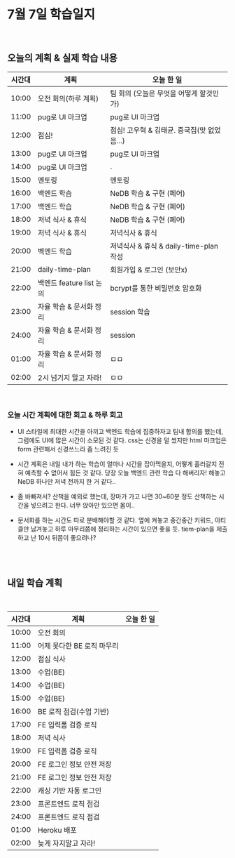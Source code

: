 # 7월 7일 학습일지

<br/>

## 오늘의 계획 & 실제 학습 내용

| 시간대 | 계획                     | 오늘 한 일                                  |
| ------ | ------------------------ | ------------------------------------------- |
| 10:00  | 오전 회의(하루 계획)     | 팀 회의 (오늘은 무엇을 어떻게 할것인가)     |
| 11:00  | pug로 UI 마크업          | pug로 UI 마크업                             |
| 12:00  | 점심!                    | 점심! 고우혁 & 김태균. 중국집(맛 없었음...) |
| 13:00  | pug로 UI 마크업          | pug로 UI 마크업                             |
| 14:00  | pug로 UI 마크업          | .                                           |
| 15:00  | 멘토링                   | 멘토링                                      |
| 16:00  | 백엔드 학습              | NeDB 학습 & 구현 (페어)                     |
| 17:00  | 백엔드 학습              | NeDB 학습 & 구현 (페어)                     |
| 18:00  | 저녁 식사 & 휴식         | NeDB 학습 & 구현 (페어)                     |
| 19:00  | 저녁 식사 & 휴식         | 저녁식사 & 휴식                             |
| 20:00  | 벡엔드 학습              | 저녁식사 & 휴식 & daily-time-plan 작성      |
| 21:00  | daily-time-plan          | 회원가입 & 로그인 (보안x)                   |
| 22:00  | 백엔드 feature list 논의 | bcrypt를 통한 비밀번호 암호화               |
| 23:00  | 자율 학습 & 문서화 정리  | session 학습                                |
| 24:00  | 자율 학습 & 문서화 정리  | session                                     |
| 01:00  | 자율 학습 & 문서화 정리  | ㅁㅁ                                        |
| 02:00  | 2시 넘기지 말고 자라!    | ㅁㅁ                                        |

<br/>

### 오늘 시간 계획에 대한 회고 & 하루 회고

- UI 스타일에 최대한 시간을 아끼고 백엔드 학습에 집중하자고 팀내 합의를 했는데, 그럼에도 UI에 많은 시간이 소모된 것 같다. css는 신경을 덜 썼지만 html 마크업은 form 관련해서 신경쓰느라 좀 느려진 듯

- 시간 계획은 내일 내가 하는 학습이 얼마나 시간을 잡아먹을지, 어떻게 흘러갈지 전혀 예측할 수 없어서 힘든 것 같다. 당장 오늘 백엔드 관련 학습 다 해버리자! 해놓고 NeDB 하나만 저녁 전까지 한 거 같다..

- 좀 바빠져서? 산책을 예외로 했는데, 장마가 가고 나면 30~60분 정도 산책하는 시간을 넣으려고 한다. 너무 앉아만 있으면 몸이..

- 문서화를 하는 시간도 따로 분배해야할 것 같다. 옆에 켜놓고 중간중간 키워드, 아티클만 남겨놓고 하루 마무리쯤에 정리하는 시간이 있으면 좋을 듯. tiem-plan을 제출하고 난 10시 뒤쯤이 좋으려나?

<br/>
<br/>

## 내일 학습 계획

<br/>

| 시간대 | 계획                       | 오늘 한 일 |
| ------ | -------------------------- | ---------- |
| 10:00  | 오전 회의                  |            |
| 11:00  | 어제 못다한 BE 로직 마무리 |            |
| 12:00  | 점심 식사                  |            |
| 13:00  | 수업(BE)                   |            |
| 14:00  | 수업(BE)                   |            |
| 15:00  | 수업(BE)                   |            |
| 16:00  | BE 로직 점검(수업 기반)    |            |
| 17:00  | FE 입력폼 검증 로직        |            |
| 18:00  | 저녁 식사                  |            |
| 19:00  | FE 입력폼 검증 로직        |            |
| 20:00  | FE 로그인 정보 안전 저장   |            |
| 21:00  | FE 로그인 정보 안전 저장   |            |
| 22:00  | 캐싱 기반 자동 로그인      |            |
| 23:00  | 프론트엔드 로직 점검       |            |
| 24:00  | 프론트엔드 로직 점검       |            |
| 01:00  | Heroku 배포                |            |
| 02:00  | 늦게 자지말고 자라!        |            |
